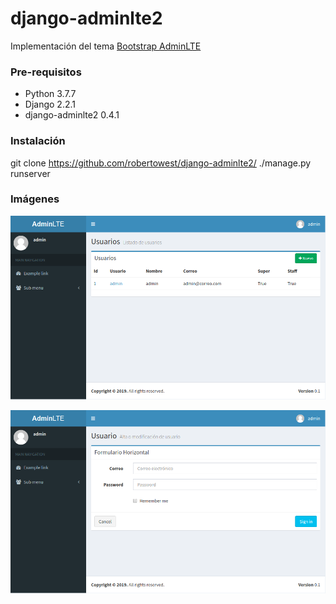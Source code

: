 # django-adminlte2

Implementación del tema [Bootstrap AdminLTE](https://django-adminlte2.readthedocs.io/en/latest/)


### Pre-requisitos

* Python 3.7.7
* Django 2.2.1
* django-adminlte2 0.4.1

### Instalación

git clone https://github.com/robertowest/django-adminlte2/
./manage.py runserver

### Imágenes

![Tabla](pantalla1.png)

![Formulario](pantalla2.png)
